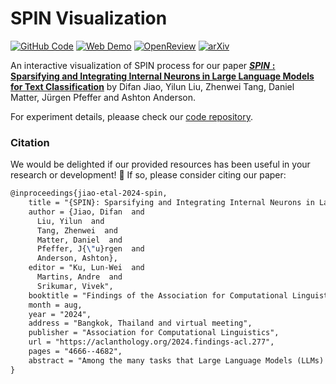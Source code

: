 # SPIN Visualization
[![GitHub Code](https://img.shields.io/badge/GitHub-Code_Repo-blue.svg?logo=github)](https://github.com/difanj0713/SPIN/)
[![Web Demo](https://img.shields.io/badge/GitHub-Web_Demo-seagreen.svg?logo=github)](https://liuyilun2000.github.io/spin-visualization/)
[![OpenReview](https://img.shields.io/badge/OpenReview-ACL_2024_Findings-8c1b13.svg?logo=openreview)](https://aclanthology.org/2024.findings-acl.277/)
[![arXiv](https://img.shields.io/badge/arXiv-2311.15983-b31b1b.svg?logo=arxiv)](https://arxiv.org/abs/2311.15983)

An interactive visualization of SPIN process for our paper [***SPIN*** **: Sparsifying and Integrating Internal Neurons in Large Language Models for Text Classification**](https://aclanthology.org/2024.findings-acl.277/) by Difan Jiao, Yilun Liu, Zhenwei Tang, Daniel Matter, Jürgen Pfeffer and Ashton Anderson.

For experiment details, pleaase check our [code repository](https://github.com/difanj0713/SPIN/).

### Citation
We would be delighted if our provided resources has been useful in your research or development! 🥰 If so, please consider citing our paper:

```tex
@inproceedings{jiao-etal-2024-spin,
    title = "{SPIN}: Sparsifying and Integrating Internal Neurons in Large Language Models for Text Classification",
    author = {Jiao, Difan  and
      Liu, Yilun  and
      Tang, Zhenwei  and
      Matter, Daniel  and
      Pfeffer, J{\"u}rgen  and
      Anderson, Ashton},
    editor = "Ku, Lun-Wei  and
      Martins, Andre  and
      Srikumar, Vivek",
    booktitle = "Findings of the Association for Computational Linguistics ACL 2024",
    month = aug,
    year = "2024",
    address = "Bangkok, Thailand and virtual meeting",
    publisher = "Association for Computational Linguistics",
    url = "https://aclanthology.org/2024.findings-acl.277",
    pages = "4666--4682",
    abstract = "Among the many tasks that Large Language Models (LLMs) have revolutionized is text classification. Current text classification paradigms, however, rely solely on the output of the final layer in the LLM, with the rich information contained in internal neurons largely untapped. In this study, we present SPIN: a model-agnostic framework that sparsifies and integrates internal neurons of intermediate layers of LLMs for text classification. Specifically, SPIN sparsifies internal neurons by linear probing-based salient neuron selection layer by layer, avoiding noise from unrelated neurons and ensuring efficiency. The cross-layer salient neurons are then integrated to serve as multi-layered features for the classification head. Extensive experimental results show our proposed SPIN significantly improves text classification accuracy, efficiency, and interpretability.",
}
```